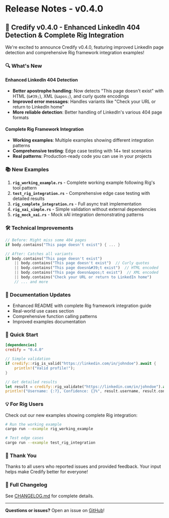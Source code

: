 # Release Notes - v0.4.0

## 🎉 Credify v0.4.0 - Enhanced LinkedIn 404 Detection & Complete Rig Integration

We're excited to announce Credify v0.4.0, featuring improved LinkedIn page detection and comprehensive Rig framework integration examples!

### 🔍 What's New

#### Enhanced LinkedIn 404 Detection
- **Better apostrophe handling**: Now detects "This page doesn't exist" with HTML (`&#39;`), XML (`&apos;`), and curly quote encodings
- **Improved error messages**: Handles variants like "Check your URL or return to LinkedIn home"
- **More reliable detection**: Better handling of LinkedIn's various 404 page formats

#### Complete Rig Framework Integration
- **Working examples**: Multiple examples showing different integration patterns
- **Comprehensive testing**: Edge case testing with 14+ test scenarios
- **Real patterns**: Production-ready code you can use in your projects

### 📚 New Examples

1. **`rig_working_example.rs`** - Complete working example following Rig's tool pattern
2. **`test_rig_integration.rs`** - Comprehensive edge case testing with detailed results
3. **`rig_complete_integration.rs`** - Full async trait implementation
4. **`rig_xai_simple.rs`** - Simple validation without external dependencies
5. **`rig_mock_xai.rs`** - Mock xAI integration demonstrating patterns

### 🛠️ Technical Improvements

```rust
// Before: Might miss some 404 pages
if body.contains("This page doesn't exist") { ... }

// After: Catches all variants
if body.contains("This page doesn't exist")
    || body.contains("This page doesn't exist")  // Curly quotes
    || body.contains("This page doesn&#39;t exist")  // HTML encoded
    || body.contains("This page doesn&apos;t exist")  // XML encoded
    || body.contains("Check your URL or return to LinkedIn home")
    // ... and more
```

### 📖 Documentation Updates

- Enhanced README with complete Rig framework integration guide
- Real-world use cases section
- Comprehensive function calling patterns
- Improved examples documentation

### 🚀 Quick Start

```toml
[dependencies]
credify = "0.4.0"
```

```rust
// Simple validation
if credify::rig_is_valid("https://linkedin.com/in/johndoe").await {
    println!("Valid profile!");
}

// Get detailed results
let result = credify::rig_validate("https://linkedin.com/in/johndoe").await;
println!("Username: {:?}, Confidence: {}%", result.username, result.confidence);
```

### 💡 For Rig Users

Check out our new examples showing complete Rig integration:

```bash
# Run the working example
cargo run --example rig_working_example

# Test edge cases
cargo run --example test_rig_integration
```

### 🙏 Thank You

Thanks to all users who reported issues and provided feedback. Your input helps make Credify better for everyone!

### 📝 Full Changelog

See [CHANGELOG.md](CHANGELOG.md) for complete details.

---

**Questions or issues?** Open an issue on [GitHub](https://github.com/RustSandbox/Credify/issues)!